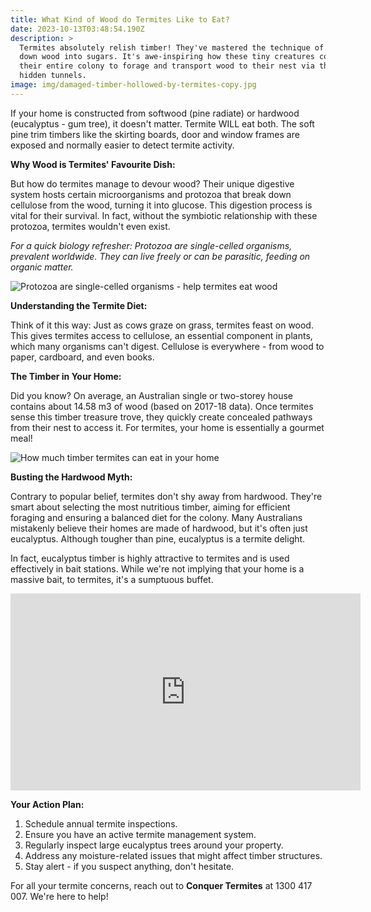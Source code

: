 ```yaml
---
title: What Kind of Wood do Termites Like to Eat?
date: 2023-10-13T03:48:54.190Z
description: >
  Termites absolutely relish timber! They've mastered the technique of breaking
  down wood into sugars. It's awe-inspiring how these tiny creatures coordinate
  their entire colony to forage and transport wood to their nest via their
  hidden tunnels.
image: img/damaged-timber-hollowed-by-termites-copy.jpg
---
```

If your home is constructed from softwood (pine radiate) or hardwood (eucalyptus - gum tree), it doesn't matter. Termite WILL eat both. The soft pine trim timbers like the skirting boards, door and window frames are exposed and normally easier to detect termite activity.

**Why Wood is Termites' Favourite Dish:**

But how do termites manage to devour wood? Their unique digestive system hosts certain microorganisms and protozoa that break down cellulose from the wood, turning it into glucose. This digestion process is vital for their survival. In fact, without the symbiotic relationship with these protozoa, termites wouldn't even exist.

*For a quick biology refresher: Protozoa are single-celled organisms, prevalent worldwide. They can live freely or can be parasitic, feeding on organic matter.*

![Protozoa are single-celled organisms - help termites eat wood](img/how-a-termite-processes-food-diagram.jpg)

**Understanding the Termite Diet:**

Think of it this way: Just as cows graze on grass, termites feast on wood. This gives termites access to cellulose, an essential component in plants, which many organisms can't digest. Cellulose is everywhere - from wood to paper, cardboard, and even books.

**The Timber in Your Home:**

Did you know? On average, an Australian single or two-storey house contains about 14.58 m3 of wood (based on 2017-18 data). Once termites sense this timber treasure trove, they quickly create concealed pathways from their nest to access it. For termites, your home is essentially a gourmet meal!

![How much timber termites can eat in your home](img/how-much-timber-in-an-average-australian-house.jpg)

**Busting the Hardwood Myth:**

Contrary to popular belief, termites don't shy away from hardwood. They're smart about selecting the most nutritious timber, aiming for efficient foraging and ensuring a balanced diet for the colony. Many Australians mistakenly believe their homes are made of hardwood, but it's often just eucalyptus. Although tougher than pine, eucalyptus is a termite delight.

In fact, eucalyptus timber is highly attractive to termites and is used effectively in bait stations. While we're not implying that your home is a massive bait, to termites, it's a sumptuous buffet.

<iframe width="560" height="315" src="https://www.youtube.com/embed/xWYY5tW5muQ?si=QQizZDUVuQfk3A3W" title="YouTube video player" frameborder="0" allow="accelerometer; autoplay; clipboard-write; encrypted-media; gyroscope; picture-in-picture; web-share" allowfullscreen></iframe>

**Your Action Plan:**

1. Schedule annual termite inspections.
2. Ensure you have an active termite management system.
3. Regularly inspect large eucalyptus trees around your property.
4. Address any moisture-related issues that might affect timber structures.
5. Stay alert - if you suspect anything, don't hesitate.

For all your termite concerns, reach out to **Conquer Termites** at 1300 417 007. We're here to help!

<!--EndFragment-->